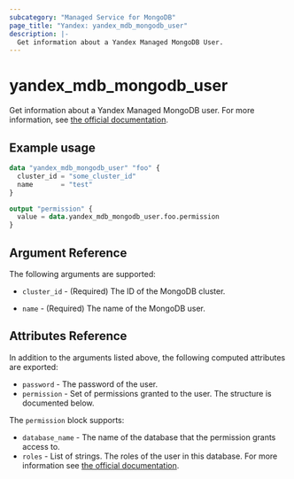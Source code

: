 ```yaml
---
subcategory: "Managed Service for MongoDB"
page_title: "Yandex: yandex_mdb_mongodb_user"
description: |-
  Get information about a Yandex Managed MongoDB User.
---
```


# yandex_mdb_mongodb_user




Get information about a Yandex Managed MongoDB user. For more information, see [the official documentation](https://cloud.yandex.com/docs/managed-mongodb/).

## Example usage

```terraform
data "yandex_mdb_mongodb_user" "foo" {
  cluster_id = "some_cluster_id"
  name       = "test"
}

output "permission" {
  value = data.yandex_mdb_mongodb_user.foo.permission
}
```

## Argument Reference

The following arguments are supported:

* `cluster_id` - (Required) The ID of the MongoDB cluster.

* `name` - (Required) The name of the MongoDB user.

## Attributes Reference

In addition to the arguments listed above, the following computed attributes are exported:

* `password` - The password of the user.
* `permission` - Set of permissions granted to the user. The structure is documented below.

The `permission` block supports:

* `database_name` - The name of the database that the permission grants access to.
* `roles` - List of strings. The roles of the user in this database. For more information see [the official documentation](https://cloud.yandex.com/docs/managed-mongodb/concepts/users-and-roles).
